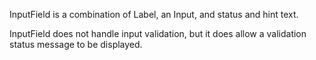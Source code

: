 InputField is a combination of Label, an Input, and status and hint text.

InputField does not handle input validation, but it does allow a validation status message to be displayed.
